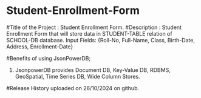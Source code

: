 # Student-Enrollment-Form

#Title of the Project : Student Enrollment Form.
#Description : 
Student Enrollment Form that will store data in STUDENT-TABLE relation of SCHOOL-DB database.
Input Fields: {Roll-No, Full-Name, Class, Birth-Date, Address, Enrollment-Date}

#Benefits of using JsonPowerDB;
1. JsonpowerDB provides Document DB, Key-Value DB, RDBMS, GeoSpatial, Time Series DB, Wide Column Stores.

  #Release History
  uploaded on 26/10/2024 on github.

